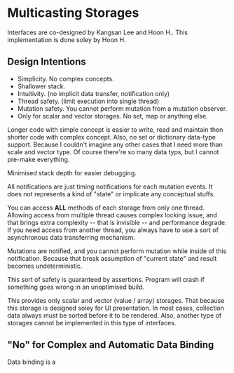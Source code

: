 
Multicasting Storages
=====================
Interfaces are co-designed by Kangsan Lee and Hoon H..
This implementation is done soley by Hoon H.





Design Intentions
-----------------

-	Simplicity. No complex concepts. 
-	Shallower stack.
-	Intuitivity. (no implicit data transfer, notification only)
-	Thread safety. (limit execution into single thread)
-	Mutation safety. You cannot perform mutation from a mutation observer.
-	Only for scalar and vector storages. No set, map or anything else.

Longer code with simple concept is easier to write, read and maintain
then shorter code with complex concept. Also, no set or dictionary data-type
support. Because I couldn't imagine any other cases that I need more than 
scale and vector type. Of course there're so many data typs, but I cannot 
pre-make everything.

Minimised stack depth for easier debugging.

All notifications are just timing notifications for each mutation events. It 
does not represents a kind of "state" or implicate any conceptual stuffs.

You can access **ALL** methods of each storage from only one thread. Allowing
access from multiple thread causes complex locking issue, and that brings
extra complexity -- that is invisible -- and performance degrade. If you need
access from another thread, you always have to use a sort of asynchronous 
data transferring mechanism.

Mutations are notified, and you cannot perform mutation while inside of this
notification. Because that break assumption of "current state" and result
becomes undeterministic.

This sort of safety is guaranteed by assertions. Program will crash if 
something goes wrong in an unoptimised build.

This provides only scalar and vector (value / array) storages. That because 
this storage is designed soley for UI presentation. In most cases, collection 
data always must be sorted before it to be rendered. Also, another type of
storages cannot be implemented in this type of interfaces.










"No" for Complex and Automatic Data Binding
-------------------------------------------
Data binding is a 




















